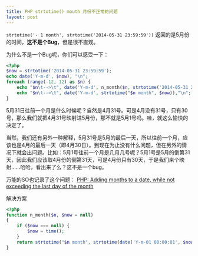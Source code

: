 ```yaml
---
title: PHP strtotime() mouth 月份不正常的问题
layout: post
---
```


`strtotime('- 1 month', strtotime('2014-05-31 23:59:59'))`
返回的是5月份的时间，**这不是个Bug**，但是很不直观。

为什么不是一个Bug呢，你们可以感受一下：

```php
<?php
$now = strtotime('2014-05-31 23:59:59');
echo date('Y-m-d', $now), "\n";
foreach (range(-12, 12) as $n) {
    echo "$n\t-->\t", date('Y-m-d', n_month($n, strtotime('2014-05-31 23:59:59'))),"\n";
    echo "$n\t-->\t", date('Y-m-d', strtotime("$n month", $now)),"\n";
}
```

5月31日往前一个月是什么时候呢？自然是4月31号。可是4月没有31号，只有30号，那么我们就把4月31号映射进5月份，那不就是5月1号吗。哇，就这么愉快的决定了。

当然，我们还有另外一种解释，5月31号是5月的最后一天，所以往前一个月，应该也是4月的最后一天（即4月30日）。到现在为止没有什么问题，但在另外的情况下就会出问题。比如：5月1号往前一个月是几月几号呢？5月1号是5月的倒第31天，因此我们应该取4月份的倒第31天，可是4月份只有30天，于是我们来个映射……哈哈，看出来了么？这不是一个bug。

万能的SO也记录了这个问题：
[PHP: Adding months to a date, while not exceeding the last day of the month](http://stackoverflow.com/questions/5760262/php-adding-months-to-a-date-while-not-exceeding-the-last-day-of-the-month)

解决方案

```php
<?php
function n_month($n, $now = null)
{
    if ($now === null) {
        $now = time();
    }
    return strtotime("$n month", strtotime(date('Y-m-01 00:00:01', $now)));
}
```
